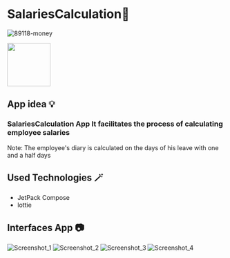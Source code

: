 # **SalariesCalculation🎉**



![89118-money](https://user-images.githubusercontent.com/91476827/156042840-463d07cb-8805-47c3-9c73-a45b6db3639c.gif)

<img src="https://user-images.githubusercontent.com/91476827/156042840-463d07cb-8805-47c3-9c73-a45b6db3639c.gif" width="100" height="100"/>



## App idea :bulb:	

### SalariesCalculation App  It facilitates the process of calculating employee salaries


Note: The employee's diary is calculated on the days of his leave with one and a half days




## **Used Technologies** :magic_wand:	
- JetPack Compose
- lottie






## Interfaces App 📷


![Screenshot_1](https://user-images.githubusercontent.com/91476827/156038766-e92816c1-197a-4041-963c-fca1c27b29fe.png)
![Screenshot_2](https://user-images.githubusercontent.com/91476827/156038775-3e9b2dc7-95d0-422b-90f7-1ff85ffbc2f3.png)
![Screenshot_3](https://user-images.githubusercontent.com/91476827/156038778-8f4899bd-e1b2-499f-9639-d8a624cf8be4.png )
![Screenshot_4](https://user-images.githubusercontent.com/91476827/156038781-44cf5afd-10ad-40ce-8a57-1514b5318d0b.png )





